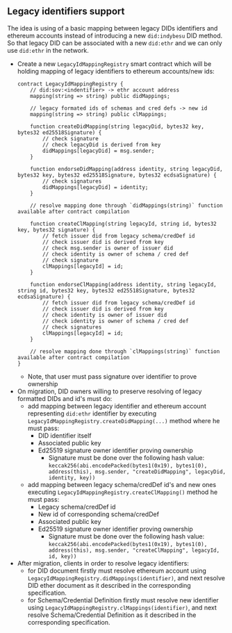 ## Legacy identifiers support

The idea is using of a basic mapping between legacy DIDs identifiers and ethereum accounts instead of introducing a new
`did:indybesu` DID method.  
So that legacy DID can be associated with a new `did:ethr` and we can only use `did:ethr` in the network.

* Create a new `LegacyIdMappingRegistry` smart contract which will be holding mapping of legacy identifiers to ethereum accounts/new ids:
    ```
    contract LegacyIdMappingRegistry {
        // did:sov:<indentifier> -> ethr account address
        mapping(string => string) public didMappings;
  
        // legacy formated ids of schemas and cred defs -> new id
        mapping(string => string) public clMappings;
    
        function createDidMapping(string legacyDid, bytes32 key, bytes32 ed25518Signature) {
            // check signature
            // check legacyDid is derived from key
            didMappings[legacyDid] = msg.sender;
        }
    
        function endorseDidMapping(address identity, string legacyDid, bytes32 key, bytes32 ed25518Signature, bytes32 ecdsaSignature) {
            // check signatures
            didMappings[legacyDid] = identity;
        }
    
        // resolve mapping done through `didMappings(string)` function available after contract compilation
    
        function createClMapping(string legacyId, string id, bytes32 key, bytes32 signature) {
            // fetch issuer did from legacy schema/credDef id 
            // check issuer did is derived from key
            // check msg.sender is owner of issuer did
            // check identity is owner of schema / cred def
            // check signature
            clMappings[legacyId] = id;
        }
    
        function endorseClMapping(address identity, string legacyId, string id, bytes32 key, bytes32 ed25518Signature, bytes32 ecdsaSignature) {
            // fetch issuer did from legacy schema/credDef id 
            // check issuer did is derived from key
            // check identity is owner of issuer did
            // check identity is owner of schema / cred def
            // check signatures
            clMappings[legacyId] = id;
        }
    
        // resolve mapping done through `clMappings(string)` function available after contract compilation
    }
    ```
    * Note, that user must pass signature over identifier to prove ownership
* On migration, DID owners willing to preserve resolving of legacy formatted DIDs and id's must do:
    * add mapping between legacy
      identifier and ethereum account representing `did:ethr` identifier by
      executing `LegacyIdMappingRegistry.createDidMapping(...)` method where he must pass:
        * DID identifier itself
        * Associated public key
        * Ed25519 signature owner identifier proving ownership
            * Signature must be done over the following hash value: `keccak256(abi.encodePacked(bytes1(0x19), bytes1(0), address(this), msg.sender, "createDidMapping", legacyDid, identity, key))`
    * add mapping between legacy schema/credDef id's and new ones executing `LegacyIdMappingRegistry.createClMapping()` method he must pass:
        * Legacy schema/credDef id
        * New id of corresponding schema/credDef
        * Associated public key
        * Ed25519 signature owner identifier proving ownership
            * Signature must be done over the following hash value: `keccak256(abi.encodePacked(bytes1(0x19), bytes1(0), address(this), msg.sender, "createClMapping", legacyId, id, key))`
* After migration, clients in order to resolve legacy identifiers:
    * for DID document firstly must resolve ethereum account
      using `LegacyIdMappingRegistry.didMappings(identifier)`, and next resolve DID ether document as it described in the
      corresponding specification.
    * for Schema/Credential Definition firstly must resolve new identifier
      using `LegacyIdMappingRegistry.clMappings(identifier)`, and next resolve Schema/Credential Definition as it described in the
      corresponding specification.
    

